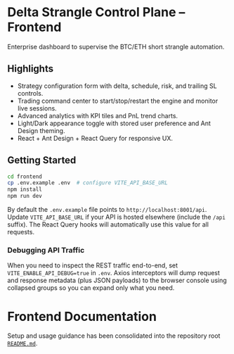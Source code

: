 # Delta Strangle Control Plane – Frontend

Enterprise dashboard to supervise the BTC/ETH short strangle automation.

## Highlights

- Strategy configuration form with delta, schedule, risk, and trailing SL controls.
- Trading command center to start/stop/restart the engine and monitor live sessions.
- Advanced analytics with KPI tiles and PnL trend charts.
- Light/Dark appearance toggle with stored user preference and Ant Design theming.
- React + Ant Design + React Query for responsive UX.

## Getting Started

```bash
cd frontend
cp .env.example .env  # configure VITE_API_BASE_URL
npm install
npm run dev
```

By default the `.env.example` file points to `http://localhost:8001/api`. Update `VITE_API_BASE_URL` if your API is hosted elsewhere (include the `/api` suffix). The React Query hooks will automatically use this value for all requests.

### Debugging API Traffic

When you need to inspect the REST traffic end-to-end, set `VITE_ENABLE_API_DEBUG=true` in `.env`. Axios interceptors will dump request and response metadata (plus JSON payloads) to the browser console using collapsed groups so you can expand only what you need.

# Frontend Documentation

Setup and usage guidance has been consolidated into the repository root [`README.md`](../README.md).
